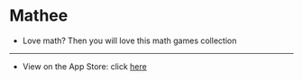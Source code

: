 # Mathee
- Love math? Then you will love this math games collection
***
- View on the App Store: click [here](https://apps.apple.com/us/developer/daniel-springer/id1402417666)